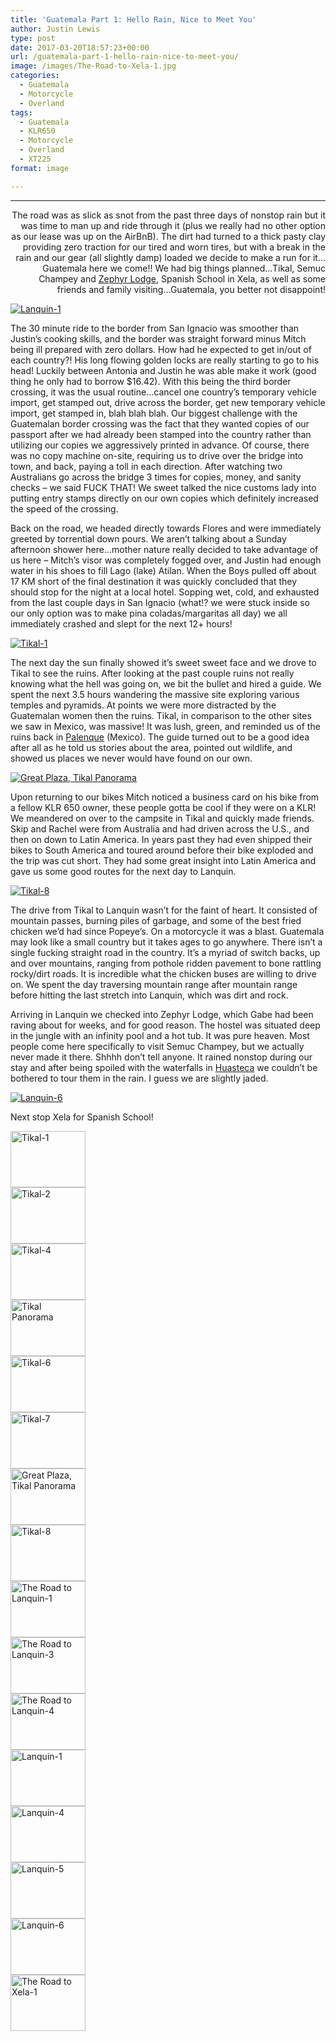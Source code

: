 ```yaml
---
title: 'Guatemala Part 1: Hello Rain, Nice to Meet You'
author: Justin Lewis
type: post
date: 2017-03-20T18:57:23+00:00
url: /guatemala-part-1-hello-rain-nice-to-meet-you/
image: /images/The-Road-to-Xela-1.jpg
categories:
  - Guatemala
  - Motorcycle
  - Overland
tags:
  - Guatemala
  - KLR650
  - Motorcycle
  - Overland
  - XT225
format: image

---
```

* * *

<p style="text-align: right;">
  The road was as slick as snot from the past three days of nonstop rain but it was time to man up and ride through it (plus we really had no other option as our lease was up on the AirBnB). The dirt had turned to a thick pasty clay providing zero traction for our tired and worn tires, but with a break in the rain and our gear (all slightly damp) loaded we decide to make a run for it…Guatemala here we come!! We had big things planned…Tikal, Semuc Champey and <a href="http://zephyrlodgelanquin.com/">Zephyr Lodge</a>, Spanish School in Xela, as well as some friends and family visiting…Guatemala, you better not disappoint!
</p>

<div class="ngg-gallery-singlepic-image " style="">
  <a href="http://www.elevationupgrade.com/wp-content/gallery/guatemala-part-1/Lanquin-1.jpg"
		     title=""
             data-src="http://www.elevationupgrade.com/wp-content/gallery/guatemala-part-1/Lanquin-1.jpg"
             data-thumbnail="http://www.elevationupgrade.com/wp-content/gallery/guatemala-part-1/thumbs/thumbs_Lanquin-1.jpg"
             data-image-id="654"
             data-title="Lanquin-1"
             data-description=""
             target='_self'
             class="ngg-fancybox" rel="8121caeaab59ff97008d8cfabcc7b2a4"> <img class="ngg-singlepic"
             src="http://www.elevationupgrade.com/wp-content/gallery/guatemala-part-1/dynamic/Lanquin-1.jpg-nggid03654-ngg0dyn-0x0x100-00f0w010c010r110f110r010t010.jpg"
             alt="Lanquin-1"
             title="Lanquin-1"
 /> </a>
</div>

<!--more-->

The 30 minute ride to the border from San Ignacio was smoother than Justin’s cooking skills, and the border was straight forward minus Mitch being ill prepared with zero dollars. How had he expected to get in/out of each country?! His long flowing golden locks are really starting to go to his head! Luckily between Antonia and Justin he was able make it work (good thing he only had to borrow $16.42). With this being the third border crossing, it was the usual routine…cancel one country’s temporary vehicle import, get stamped out, drive across the border, get new temporary vehicle import, get stamped in, blah blah blah. Our biggest challenge with the Guatemalan border crossing was the fact that they wanted copies of our passport after we had already been stamped into the country rather than utilizing our copies we aggressively printed in advance. Of course, there was no copy machine on-site, requiring us to drive over the bridge into town, and back, paying a toll in each direction. After watching two Australians go across the bridge 3 times for copies, money, and sanity checks &#8211; we said FUCK THAT! We sweet talked the nice customs lady into putting entry stamps directly on our own copies which definitely increased the speed of the crossing.

Back on the road, we headed directly towards Flores and were immediately greeted by torrential down pours. We aren’t talking about a Sunday afternoon shower here…mother nature really decided to take advantage of us here &#8211; Mitch’s visor was completely fogged over, and Justin had enough water in his shoes to fill Lago (lake) Atilan. When the Boys pulled off about 17 KM short of the final destination it was quickly concluded that they should stop for the night at a local hotel. Sopping wet, cold, and exhausted from the last couple days in San Ignacio (what!? we were stuck inside so our only option was to make pina coladas/margaritas all day) we all immediately crashed and slept for the next 12+ hours!

<div class="ngg-gallery-singlepic-image " style="">
  <a href="http://www.elevationupgrade.com/wp-content/gallery/guatemala-part-1/Tikal-1.jpg"
		     title=""
             data-src="http://www.elevationupgrade.com/wp-content/gallery/guatemala-part-1/Tikal-1.jpg"
             data-thumbnail="http://www.elevationupgrade.com/wp-content/gallery/guatemala-part-1/thumbs/thumbs_Tikal-1.jpg"
             data-image-id="643"
             data-title="Tikal-1"
             data-description=""
             target='_self'
             class="ngg-fancybox" rel="9309965979bcdb4cf03508ddb02df0c2"> <img class="ngg-singlepic"
             src="http://www.elevationupgrade.com/wp-content/gallery/guatemala-part-1/dynamic/Tikal-1.jpg-nggid03643-ngg0dyn-0x0x100-00f0w010c010r110f110r010t010.jpg"
             alt="Tikal-1"
             title="Tikal-1"
 /> </a>
</div>

The next day the sun finally showed it’s sweet sweet face and we drove to Tikal to see the ruins. After looking at the past couple ruins not really knowing what the hell was going on, we bit the bullet and hired a guide. We spent the next 3.5 hours wandering the massive site exploring various temples and pyramids. At points we were more distracted by the Guatemalan women then the ruins. Tikal, in comparison to the other sites we saw in Mexico, was massive! It was lush, green, and reminded us of the ruins back in [Palenque][1] (Mexico). The guide turned out to be a good idea after all as he told us stories about the area, pointed out wildlife, and showed us places we never would have found on our own.

<div class="ngg-gallery-singlepic-image " style="">
  <a href="http://www.elevationupgrade.com/wp-content/gallery/guatemala-part-1/Great-Plaza-Tikal-Panorama.jpg"
		     title=""
             data-src="http://www.elevationupgrade.com/wp-content/gallery/guatemala-part-1/Great-Plaza-Tikal-Panorama.jpg"
             data-thumbnail="http://www.elevationupgrade.com/wp-content/gallery/guatemala-part-1/thumbs/thumbs_Great-Plaza-Tikal-Panorama.jpg"
             data-image-id="649"
             data-title="Great Plaza, Tikal Panorama"
             data-description=""
             target='_self'
             class="ngg-fancybox" rel="119a7534135003d228414b99b5ec8263"> <img class="ngg-singlepic"
             src="http://www.elevationupgrade.com/wp-content/gallery/guatemala-part-1/dynamic/Great-Plaza-Tikal-Panorama.jpg-nggid03649-ngg0dyn-0x0x100-00f0w010c010r110f110r010t010.jpg"
             alt="Great Plaza, Tikal Panorama"
             title="Great Plaza, Tikal Panorama"
 /> </a>
</div>

Upon returning to our bikes Mitch noticed a business card on his bike from a fellow KLR 650 owner, these people gotta be cool if they were on a KLR! We meandered on over to the campsite in Tikal and quickly made friends. Skip and Rachel were from Australia and had driven across the U.S., and then on down to Latin America. In years past they had even shipped their bikes to South America and toured around before their bike exploded and the trip was cut short. They had some great insight into Latin America and gave us some good routes for the next day to Lanquin.

<div class="ngg-gallery-singlepic-image " style="">
  <a href="http://www.elevationupgrade.com/wp-content/gallery/guatemala-part-1/Tikal-8.jpg"
		     title=""
             data-src="http://www.elevationupgrade.com/wp-content/gallery/guatemala-part-1/Tikal-8.jpg"
             data-thumbnail="http://www.elevationupgrade.com/wp-content/gallery/guatemala-part-1/thumbs/thumbs_Tikal-8.jpg"
             data-image-id="650"
             data-title="Tikal-8"
             data-description=""
             target='_self'
             class="ngg-fancybox" rel="9b1e3383dfeb8723cfe397b70f5db1a6"> <img class="ngg-singlepic"
             src="http://www.elevationupgrade.com/wp-content/gallery/guatemala-part-1/dynamic/Tikal-8.jpg-nggid03650-ngg0dyn-0x0x100-00f0w010c010r110f110r010t010.jpg"
             alt="Tikal-8"
             title="Tikal-8"
 /> </a>
</div>

The drive from Tikal to Lanquin wasn’t for the faint of heart. It consisted of mountain passes, burning piles of garbage, and some of the best fried chicken we’d had since Popeye’s. On a motorcycle it was a blast. Guatemala may look like a small country but it takes ages to go anywhere. There isn’t a single fucking straight road in the country. It’s a myriad of switch backs, up and over mountains, ranging from pothole ridden pavement to bone rattling rocky/dirt roads. It is incredible what the chicken buses are willing to drive on. We spent the day traversing mountain range after mountain range before hitting the last stretch into Lanquin, which was dirt and rock.

Arriving in Lanquin we checked into Zephyr Lodge, which Gabe had been raving about for weeks, and for good reason. The hostel was situated deep in the jungle with an infinity pool and a hot tub. It was pure heaven. Most people come here specifically to visit Semuc Champey, but we actually never made it there. Shhhh don’t tell anyone. It rained nonstop during our stay and after being spoiled with the waterfalls in [Huasteca][2] we couldn’t be bothered to tour them in the rain. I guess we are slightly jaded.

<div class="ngg-gallery-singlepic-image " style="">
  <a href="http://www.elevationupgrade.com/wp-content/gallery/guatemala-part-1/Lanquin-6.jpg"
		     title=""
             data-src="http://www.elevationupgrade.com/wp-content/gallery/guatemala-part-1/Lanquin-6.jpg"
             data-thumbnail="http://www.elevationupgrade.com/wp-content/gallery/guatemala-part-1/thumbs/thumbs_Lanquin-6.jpg"
             data-image-id="657"
             data-title="Lanquin-6"
             data-description=""
             target='_self'
             class="ngg-fancybox" rel="61c188e0c4c853c2589484740b3201db"> <img class="ngg-singlepic"
             src="http://www.elevationupgrade.com/wp-content/gallery/guatemala-part-1/dynamic/Lanquin-6.jpg-nggid03657-ngg0dyn-0x0x100-00f0w010c010r110f110r010t010.jpg"
             alt="Lanquin-6"
             title="Lanquin-6"
 /> </a>
</div>

Next stop Xela for Spanish School!

<div
	class="ngg-galleryoverview ngg-ajax-pagination-none"
	id="ngg-gallery-2098-1">
  <!-- Thumbnails -->
  
  <div id="ngg-image-0" class="ngg-gallery-thumbnail-box" >
    <div class="ngg-gallery-thumbnail">
      <a href="http://www.elevationupgrade.com/wp-content/gallery/guatemala-part-1/Tikal-1.jpg"
               title=""
               data-src="http://www.elevationupgrade.com/wp-content/gallery/guatemala-part-1/Tikal-1.jpg"
               data-thumbnail="http://www.elevationupgrade.com/wp-content/gallery/guatemala-part-1/thumbs/thumbs_Tikal-1.jpg"
               data-image-id="643"
               data-title="Tikal-1"
               data-description=""
               data-image-slug="tikal-1"
               class="ngg-fancybox" rel="2098"> <img
                    title="Tikal-1"
                    alt="Tikal-1"
                    src="http://www.elevationupgrade.com/wp-content/gallery/guatemala-part-1/thumbs/thumbs_Tikal-1.jpg"
                    width="120"
                    height="90"
                    style="max-width:100%;"
 /> </a>
    </div>
  </div>
  
  <div id="ngg-image-1" class="ngg-gallery-thumbnail-box" >
    <div class="ngg-gallery-thumbnail">
      <a href="http://www.elevationupgrade.com/wp-content/gallery/guatemala-part-1/Tikal-2.jpg"
               title=""
               data-src="http://www.elevationupgrade.com/wp-content/gallery/guatemala-part-1/Tikal-2.jpg"
               data-thumbnail="http://www.elevationupgrade.com/wp-content/gallery/guatemala-part-1/thumbs/thumbs_Tikal-2.jpg"
               data-image-id="644"
               data-title="Tikal-2"
               data-description=""
               data-image-slug="tikal-2"
               class="ngg-fancybox" rel="2098"> <img
                    title="Tikal-2"
                    alt="Tikal-2"
                    src="http://www.elevationupgrade.com/wp-content/gallery/guatemala-part-1/thumbs/thumbs_Tikal-2.jpg"
                    width="120"
                    height="90"
                    style="max-width:100%;"
 /> </a>
    </div>
  </div>
  
  <div id="ngg-image-2" class="ngg-gallery-thumbnail-box" >
    <div class="ngg-gallery-thumbnail">
      <a href="http://www.elevationupgrade.com/wp-content/gallery/guatemala-part-1/Tikal-4.jpg"
               title=""
               data-src="http://www.elevationupgrade.com/wp-content/gallery/guatemala-part-1/Tikal-4.jpg"
               data-thumbnail="http://www.elevationupgrade.com/wp-content/gallery/guatemala-part-1/thumbs/thumbs_Tikal-4.jpg"
               data-image-id="645"
               data-title="Tikal-4"
               data-description=""
               data-image-slug="tikal-4"
               class="ngg-fancybox" rel="2098"> <img
                    title="Tikal-4"
                    alt="Tikal-4"
                    src="http://www.elevationupgrade.com/wp-content/gallery/guatemala-part-1/thumbs/thumbs_Tikal-4.jpg"
                    width="120"
                    height="90"
                    style="max-width:100%;"
 /> </a>
    </div>
  </div>
  
  <div id="ngg-image-3" class="ngg-gallery-thumbnail-box" >
    <div class="ngg-gallery-thumbnail">
      <a href="http://www.elevationupgrade.com/wp-content/gallery/guatemala-part-1/Tikal-Panorama.jpg"
               title=""
               data-src="http://www.elevationupgrade.com/wp-content/gallery/guatemala-part-1/Tikal-Panorama.jpg"
               data-thumbnail="http://www.elevationupgrade.com/wp-content/gallery/guatemala-part-1/thumbs/thumbs_Tikal-Panorama.jpg"
               data-image-id="646"
               data-title="Tikal Panorama"
               data-description=""
               data-image-slug="tikal-panorama"
               class="ngg-fancybox" rel="2098"> <img
                    title="Tikal Panorama"
                    alt="Tikal Panorama"
                    src="http://www.elevationupgrade.com/wp-content/gallery/guatemala-part-1/thumbs/thumbs_Tikal-Panorama.jpg"
                    width="120"
                    height="90"
                    style="max-width:100%;"
 /> </a>
    </div>
  </div>
  
  <div id="ngg-image-4" class="ngg-gallery-thumbnail-box" >
    <div class="ngg-gallery-thumbnail">
      <a href="http://www.elevationupgrade.com/wp-content/gallery/guatemala-part-1/Tikal-6.jpg"
               title=""
               data-src="http://www.elevationupgrade.com/wp-content/gallery/guatemala-part-1/Tikal-6.jpg"
               data-thumbnail="http://www.elevationupgrade.com/wp-content/gallery/guatemala-part-1/thumbs/thumbs_Tikal-6.jpg"
               data-image-id="647"
               data-title="Tikal-6"
               data-description=""
               data-image-slug="tikal-6"
               class="ngg-fancybox" rel="2098"> <img
                    title="Tikal-6"
                    alt="Tikal-6"
                    src="http://www.elevationupgrade.com/wp-content/gallery/guatemala-part-1/thumbs/thumbs_Tikal-6.jpg"
                    width="120"
                    height="90"
                    style="max-width:100%;"
 /> </a>
    </div>
  </div>
  
  <div id="ngg-image-5" class="ngg-gallery-thumbnail-box" >
    <div class="ngg-gallery-thumbnail">
      <a href="http://www.elevationupgrade.com/wp-content/gallery/guatemala-part-1/Tikal-7.jpg"
               title=""
               data-src="http://www.elevationupgrade.com/wp-content/gallery/guatemala-part-1/Tikal-7.jpg"
               data-thumbnail="http://www.elevationupgrade.com/wp-content/gallery/guatemala-part-1/thumbs/thumbs_Tikal-7.jpg"
               data-image-id="648"
               data-title="Tikal-7"
               data-description=""
               data-image-slug="tikal-7"
               class="ngg-fancybox" rel="2098"> <img
                    title="Tikal-7"
                    alt="Tikal-7"
                    src="http://www.elevationupgrade.com/wp-content/gallery/guatemala-part-1/thumbs/thumbs_Tikal-7.jpg"
                    width="120"
                    height="90"
                    style="max-width:100%;"
 /> </a>
    </div>
  </div>
  
  <div id="ngg-image-6" class="ngg-gallery-thumbnail-box" >
    <div class="ngg-gallery-thumbnail">
      <a href="http://www.elevationupgrade.com/wp-content/gallery/guatemala-part-1/Great-Plaza-Tikal-Panorama.jpg"
               title=""
               data-src="http://www.elevationupgrade.com/wp-content/gallery/guatemala-part-1/Great-Plaza-Tikal-Panorama.jpg"
               data-thumbnail="http://www.elevationupgrade.com/wp-content/gallery/guatemala-part-1/thumbs/thumbs_Great-Plaza-Tikal-Panorama.jpg"
               data-image-id="649"
               data-title="Great Plaza, Tikal Panorama"
               data-description=""
               data-image-slug="great-plaza-tikal-panorama"
               class="ngg-fancybox" rel="2098"> <img
                    title="Great Plaza, Tikal Panorama"
                    alt="Great Plaza, Tikal Panorama"
                    src="http://www.elevationupgrade.com/wp-content/gallery/guatemala-part-1/thumbs/thumbs_Great-Plaza-Tikal-Panorama.jpg"
                    width="120"
                    height="90"
                    style="max-width:100%;"
 /> </a>
    </div>
  </div>
  
  <div id="ngg-image-7" class="ngg-gallery-thumbnail-box" >
    <div class="ngg-gallery-thumbnail">
      <a href="http://www.elevationupgrade.com/wp-content/gallery/guatemala-part-1/Tikal-8.jpg"
               title=""
               data-src="http://www.elevationupgrade.com/wp-content/gallery/guatemala-part-1/Tikal-8.jpg"
               data-thumbnail="http://www.elevationupgrade.com/wp-content/gallery/guatemala-part-1/thumbs/thumbs_Tikal-8.jpg"
               data-image-id="650"
               data-title="Tikal-8"
               data-description=""
               data-image-slug="tikal-8"
               class="ngg-fancybox" rel="2098"> <img
                    title="Tikal-8"
                    alt="Tikal-8"
                    src="http://www.elevationupgrade.com/wp-content/gallery/guatemala-part-1/thumbs/thumbs_Tikal-8.jpg"
                    width="120"
                    height="90"
                    style="max-width:100%;"
 /> </a>
    </div>
  </div>
  
  <div id="ngg-image-8" class="ngg-gallery-thumbnail-box" >
    <div class="ngg-gallery-thumbnail">
      <a href="http://www.elevationupgrade.com/wp-content/gallery/guatemala-part-1/The-Road-to-Lanquin-1.jpg"
               title=""
               data-src="http://www.elevationupgrade.com/wp-content/gallery/guatemala-part-1/The-Road-to-Lanquin-1.jpg"
               data-thumbnail="http://www.elevationupgrade.com/wp-content/gallery/guatemala-part-1/thumbs/thumbs_The-Road-to-Lanquin-1.jpg"
               data-image-id="651"
               data-title="The Road to Lanquin-1"
               data-description=""
               data-image-slug="the-road-to-lanquin-1"
               class="ngg-fancybox" rel="2098"> <img
                    title="The Road to Lanquin-1"
                    alt="The Road to Lanquin-1"
                    src="http://www.elevationupgrade.com/wp-content/gallery/guatemala-part-1/thumbs/thumbs_The-Road-to-Lanquin-1.jpg"
                    width="120"
                    height="90"
                    style="max-width:100%;"
 /> </a>
    </div>
  </div>
  
  <div id="ngg-image-9" class="ngg-gallery-thumbnail-box" >
    <div class="ngg-gallery-thumbnail">
      <a href="http://www.elevationupgrade.com/wp-content/gallery/guatemala-part-1/The-Road-to-Lanquin-3.jpg"
               title=""
               data-src="http://www.elevationupgrade.com/wp-content/gallery/guatemala-part-1/The-Road-to-Lanquin-3.jpg"
               data-thumbnail="http://www.elevationupgrade.com/wp-content/gallery/guatemala-part-1/thumbs/thumbs_The-Road-to-Lanquin-3.jpg"
               data-image-id="652"
               data-title="The Road to Lanquin-3"
               data-description=""
               data-image-slug="the-road-to-lanquin-3"
               class="ngg-fancybox" rel="2098"> <img
                    title="The Road to Lanquin-3"
                    alt="The Road to Lanquin-3"
                    src="http://www.elevationupgrade.com/wp-content/gallery/guatemala-part-1/thumbs/thumbs_The-Road-to-Lanquin-3.jpg"
                    width="120"
                    height="90"
                    style="max-width:100%;"
 /> </a>
    </div>
  </div>
  
  <div id="ngg-image-10" class="ngg-gallery-thumbnail-box" >
    <div class="ngg-gallery-thumbnail">
      <a href="http://www.elevationupgrade.com/wp-content/gallery/guatemala-part-1/The-Road-to-Lanquin-4.jpg"
               title=""
               data-src="http://www.elevationupgrade.com/wp-content/gallery/guatemala-part-1/The-Road-to-Lanquin-4.jpg"
               data-thumbnail="http://www.elevationupgrade.com/wp-content/gallery/guatemala-part-1/thumbs/thumbs_The-Road-to-Lanquin-4.jpg"
               data-image-id="653"
               data-title="The Road to Lanquin-4"
               data-description=""
               data-image-slug="the-road-to-lanquin-4-1"
               class="ngg-fancybox" rel="2098"> <img
                    title="The Road to Lanquin-4"
                    alt="The Road to Lanquin-4"
                    src="http://www.elevationupgrade.com/wp-content/gallery/guatemala-part-1/thumbs/thumbs_The-Road-to-Lanquin-4.jpg"
                    width="120"
                    height="90"
                    style="max-width:100%;"
 /> </a>
    </div>
  </div>
  
  <div id="ngg-image-11" class="ngg-gallery-thumbnail-box" >
    <div class="ngg-gallery-thumbnail">
      <a href="http://www.elevationupgrade.com/wp-content/gallery/guatemala-part-1/Lanquin-1.jpg"
               title=""
               data-src="http://www.elevationupgrade.com/wp-content/gallery/guatemala-part-1/Lanquin-1.jpg"
               data-thumbnail="http://www.elevationupgrade.com/wp-content/gallery/guatemala-part-1/thumbs/thumbs_Lanquin-1.jpg"
               data-image-id="654"
               data-title="Lanquin-1"
               data-description=""
               data-image-slug="lanquin-1-1"
               class="ngg-fancybox" rel="2098"> <img
                    title="Lanquin-1"
                    alt="Lanquin-1"
                    src="http://www.elevationupgrade.com/wp-content/gallery/guatemala-part-1/thumbs/thumbs_Lanquin-1.jpg"
                    width="120"
                    height="90"
                    style="max-width:100%;"
 /> </a>
    </div>
  </div>
  
  <div id="ngg-image-12" class="ngg-gallery-thumbnail-box" >
    <div class="ngg-gallery-thumbnail">
      <a href="http://www.elevationupgrade.com/wp-content/gallery/guatemala-part-1/Lanquin-4.jpg"
               title=""
               data-src="http://www.elevationupgrade.com/wp-content/gallery/guatemala-part-1/Lanquin-4.jpg"
               data-thumbnail="http://www.elevationupgrade.com/wp-content/gallery/guatemala-part-1/thumbs/thumbs_Lanquin-4.jpg"
               data-image-id="655"
               data-title="Lanquin-4"
               data-description=""
               data-image-slug="lanquin-4-1"
               class="ngg-fancybox" rel="2098"> <img
                    title="Lanquin-4"
                    alt="Lanquin-4"
                    src="http://www.elevationupgrade.com/wp-content/gallery/guatemala-part-1/thumbs/thumbs_Lanquin-4.jpg"
                    width="120"
                    height="90"
                    style="max-width:100%;"
 /> </a>
    </div>
  </div>
  
  <div id="ngg-image-13" class="ngg-gallery-thumbnail-box" >
    <div class="ngg-gallery-thumbnail">
      <a href="http://www.elevationupgrade.com/wp-content/gallery/guatemala-part-1/Lanquin-5.jpg"
               title=""
               data-src="http://www.elevationupgrade.com/wp-content/gallery/guatemala-part-1/Lanquin-5.jpg"
               data-thumbnail="http://www.elevationupgrade.com/wp-content/gallery/guatemala-part-1/thumbs/thumbs_Lanquin-5.jpg"
               data-image-id="656"
               data-title="Lanquin-5"
               data-description=""
               data-image-slug="lanquin-5-1"
               class="ngg-fancybox" rel="2098"> <img
                    title="Lanquin-5"
                    alt="Lanquin-5"
                    src="http://www.elevationupgrade.com/wp-content/gallery/guatemala-part-1/thumbs/thumbs_Lanquin-5.jpg"
                    width="120"
                    height="90"
                    style="max-width:100%;"
 /> </a>
    </div>
  </div>
  
  <div id="ngg-image-14" class="ngg-gallery-thumbnail-box" >
    <div class="ngg-gallery-thumbnail">
      <a href="http://www.elevationupgrade.com/wp-content/gallery/guatemala-part-1/Lanquin-6.jpg"
               title=""
               data-src="http://www.elevationupgrade.com/wp-content/gallery/guatemala-part-1/Lanquin-6.jpg"
               data-thumbnail="http://www.elevationupgrade.com/wp-content/gallery/guatemala-part-1/thumbs/thumbs_Lanquin-6.jpg"
               data-image-id="657"
               data-title="Lanquin-6"
               data-description=""
               data-image-slug="lanquin-6-1"
               class="ngg-fancybox" rel="2098"> <img
                    title="Lanquin-6"
                    alt="Lanquin-6"
                    src="http://www.elevationupgrade.com/wp-content/gallery/guatemala-part-1/thumbs/thumbs_Lanquin-6.jpg"
                    width="120"
                    height="90"
                    style="max-width:100%;"
 /> </a>
    </div>
  </div>
  
  <div id="ngg-image-15" class="ngg-gallery-thumbnail-box" >
    <div class="ngg-gallery-thumbnail">
      <a href="http://www.elevationupgrade.com/wp-content/gallery/guatemala-part-1/The-Road-to-Xela-1.jpg"
               title=""
               data-src="http://www.elevationupgrade.com/wp-content/gallery/guatemala-part-1/The-Road-to-Xela-1.jpg"
               data-thumbnail="http://www.elevationupgrade.com/wp-content/gallery/guatemala-part-1/thumbs/thumbs_The-Road-to-Xela-1.jpg"
               data-image-id="658"
               data-title="The Road to Xela-1"
               data-description=""
               data-image-slug="the-road-to-xela-1"
               class="ngg-fancybox" rel="2098"> <img
                    title="The Road to Xela-1"
                    alt="The Road to Xela-1"
                    src="http://www.elevationupgrade.com/wp-content/gallery/guatemala-part-1/thumbs/thumbs_The-Road-to-Xela-1.jpg"
                    width="120"
                    height="90"
                    style="max-width:100%;"
 /> </a>
    </div>
  </div>
  
  <!-- Pagination -->
  
  <div class='ngg-clear'>
  </div>
</div>

&nbsp;

 [1]: http://www.elevationupgrade.com/mainland-mexico-part-7-san-cristobal-y-palenque/
 [2]: http://www.elevationupgrade.com/huasteca-potosina/